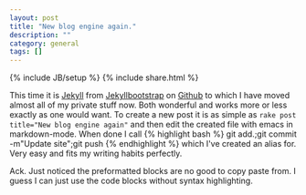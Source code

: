 ```yaml
---
layout: post
title: "New blog engine again."
description: ""
category: general
tags: []
---
```

{% include JB/setup %}
{% include share.html %}

This time it is [Jekyll](http://jekyllrb.com/) from
[Jekyllbootstrap](http://jekyllbootstrap.com/) on
[Github](https://github.com) to which I have moved almost all of my
private stuff now. Both wonderful and works more or less exactly as
one would want. To create a new post it is as simple as ``rake post
title="New blog engine again"`` and then edit the created file with
emacs in markdown-mode. When done I call
{% highlight bash %}
git add.;git commit -m"Update site";git push
{% endhighlight %}
which I've created an alias for. Very easy and fits my writing habits
perfectly. 

Ack. Just noticed the preformatted blocks are no good to copy paste
from. I guess I can just use the code blocks without syntax
highlighting. 

